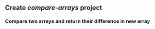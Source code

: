 ## Create *compare-arrays* project

### Compare two arrays and return their difference in new array
